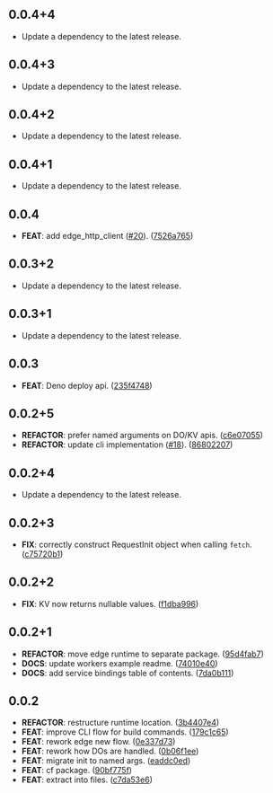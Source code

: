 ## 0.0.4+4

 - Update a dependency to the latest release.

## 0.0.4+3

 - Update a dependency to the latest release.

## 0.0.4+2

 - Update a dependency to the latest release.

## 0.0.4+1

 - Update a dependency to the latest release.

## 0.0.4

 - **FEAT**: add edge_http_client ([#20](https://github.com/invertase/dart_edge/issues/20)). ([7526a765](https://github.com/invertase/dart_edge/commit/7526a765bb067cb092621ce4525df3c2a6e8bf29))

## 0.0.3+2

 - Update a dependency to the latest release.

## 0.0.3+1

 - Update a dependency to the latest release.

## 0.0.3

 - **FEAT**: Deno deploy api. ([235f4748](https://github.com/invertase/dart_edge/commit/235f4748b0a8dc4cf4240f0b91b230bbabc9004a))

## 0.0.2+5

 - **REFACTOR**: prefer named arguments on DO/KV apis. ([c6e07055](https://github.com/invertase/dart_edge/commit/c6e0705553b1607637fcdd21ee7b316a29dbd2ca))
 - **REFACTOR**: update cli implementation ([#18](https://github.com/invertase/dart_edge/issues/18)). ([86802207](https://github.com/invertase/dart_edge/commit/868022075012814679e68a3a3e48003068db6bb6))

## 0.0.2+4

 - Update a dependency to the latest release.

## 0.0.2+3

 - **FIX**: correctly construct RequestInit object when calling `fetch`. ([c75720b1](https://github.com/invertase/dart_edge/commit/c75720b1f2af10021b869c561d5b17f82049aba0))

## 0.0.2+2

 - **FIX**: KV now returns nullable values. ([f1dba996](https://github.com/invertase/dart_edge/commit/f1dba9960570e1f2d4cc57b5ccf82257eaee12ac))

## 0.0.2+1

 - **REFACTOR**: move edge runtime to separate package. ([95d4fab7](https://github.com/invertase/dart_edge/commit/95d4fab74cc7c3902bd737659dfee06d7feab353))
 - **DOCS**: update workers example readme. ([74010e40](https://github.com/invertase/dart_edge/commit/74010e401fd6598d1d6d2e3559664afd6fcf9261))
 - **DOCS**: add service bindings table of contents. ([7da0b111](https://github.com/invertase/dart_edge/commit/7da0b111e61915cf278f170ec5f150dc2df250b1))

## 0.0.2

 - **REFACTOR**: restructure runtime location. ([3b4407e4](https://github.com/invertase/dart_edge/commit/3b4407e400b73a6583fb96d724871d068f4e944e))
 - **FEAT**: improve CLI flow for build commands. ([179c1c65](https://github.com/invertase/dart_edge/commit/179c1c6595d6348f0204c043f5c41fce410c5e39))
 - **FEAT**: rework edge new flow. ([0e337d73](https://github.com/invertase/dart_edge/commit/0e337d73cfd14c8e017ff6941eb0325ae29aca79))
 - **FEAT**: rework how DOs are handled. ([0b06f1ee](https://github.com/invertase/dart_edge/commit/0b06f1ee7cac1cf9a0c67355444f16b5e9633417))
 - **FEAT**: migrate init to named args. ([eaddc0ed](https://github.com/invertase/dart_edge/commit/eaddc0edfad67aef9abefb3dce9c1c69f0b19bdf))
 - **FEAT**: cf package. ([90bf775f](https://github.com/invertase/dart_edge/commit/90bf775f2b084aae0a0559773a4dc080c5eee9e7))
 - **FEAT**: extract into files. ([c7da53e6](https://github.com/invertase/dart_edge/commit/c7da53e67407dc66d4bff5bf529e333c7fc0e31a))

